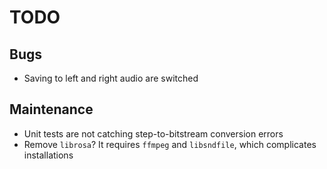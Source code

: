 # TODO

## Bugs
- Saving to left and right audio are switched

## Maintenance
- Unit tests are not catching step-to-bitstream conversion errors
- Remove `librosa`? It requires `ffmpeg` and `libsndfile`, which complicates installations
